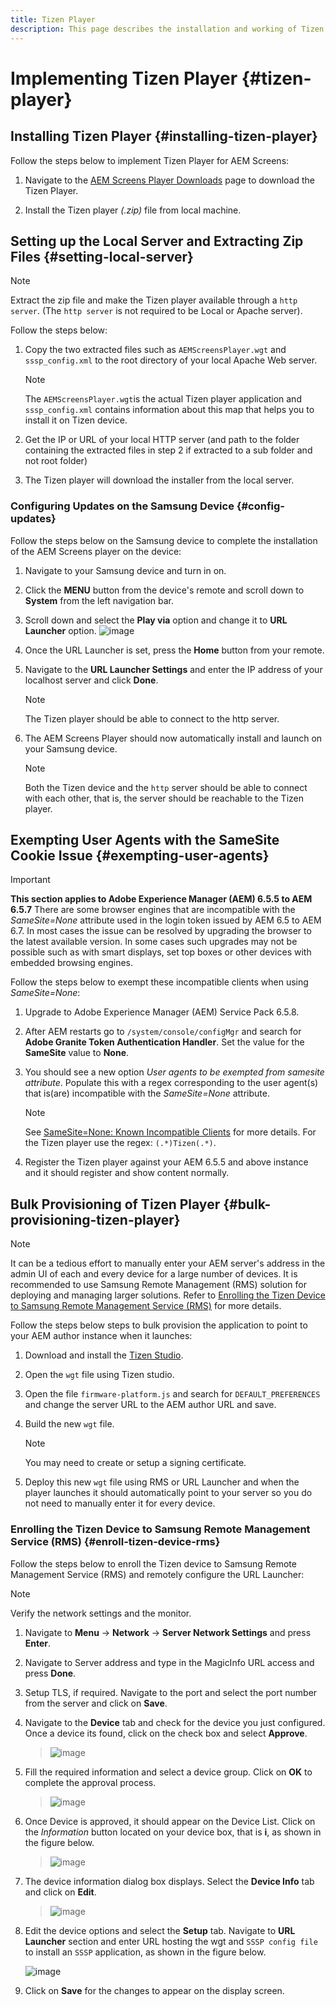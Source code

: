 ```yaml
---
title: Tizen Player
description: This page describes the installation and working of Tizen Player.
---
```


# Implementing Tizen Player {#tizen-player}

## Installing Tizen Player {#installing-tizen-player}

Follow the steps below to implement Tizen Player for AEM Screens:

1. Navigate to the [AEM Screens Player Downloads](https://download.macromedia.com/screens/) page to download the Tizen Player.

1. Install the Tizen player *(.zip)* file from local machine.

## Setting up the Local Server and Extracting Zip Files {#setting-local-server}

>[!NOTE]
> Extract the zip file and make the Tizen player available through a `http server`. (The `http server` is not required to be Local or Apache server).

Follow the steps below:

1. Copy the two extracted files such as `AEMScreensPlayer.wgt` and `sssp_config.xml` to the root directory of your local Apache Web server.

   >[!NOTE]
   >The `AEMScreensPlayer.wgt`is the actual Tizen player application and `sssp_config.xml` contains information about this map that helps you to install it on Tizen device.

1. Get the IP or URL of your local HTTP server (and path to the folder containing the extracted files in step 2 if extracted to a sub folder and not root folder)

1. The Tizen player will download the installer from the local server.

### Configuring Updates on the Samsung Device {#config-updates}

Follow the steps below on the Samsung device to complete the installation of the AEM Screens player on the device:

1. Navigate to your Samsung device and turn in on.

1. Click the **MENU** button from the device's remote and scroll down to **System** from the left navigation bar.

1. Scroll down and select the **Play via** option and change it to **URL Launcher** option.
   ![image](/help/user-guide/assets/tizen/rms-2.png)

1. Once the URL Launcher is set, press the **Home** button from your remote.

1. Navigate to the **URL Launcher Settings** and enter the IP address of your localhost server and click **Done**.
   >[!NOTE] 
   >The Tizen player should be able to connect to the http server.

1. The AEM Screens Player should now automatically install and launch on your Samsung device.

   >[!NOTE]
   >Both the Tizen device and the `http` server should be able to connect with each other, that is, the server should be reachable to the Tizen player.


## Exempting User Agents with the SameSite Cookie Issue {#exempting-user-agents}

>[!IMPORTANT]
>**This section applies to Adobe Experience Manager (AEM) 6.5.5 to AEM 6.5.7**
>There are some browser engines that are incompatible with the *SameSite=None* attribute used in the login token issued by AEM 6.5 to AEM 6.7. In most cases the issue can be resolved by upgrading the browser to the latest available version. In some cases such upgrades may not be possible such as with smart displays, set top boxes or other devices with embedded browsing engines. 

Follow the steps below to exempt these incompatible clients when using *SameSite=None*:

1. Upgrade to Adobe Experience Manager (AEM) Service Pack 6.5.8.

1. After AEM restarts go to `/system/console/configMgr` and search for **Adobe Granite Token Authentication Handler**. Set the value for the **SameSite** value to **None**.

1. You should see a new option *User agents to be exempted from samesite attribute*. Populate this with a regex corresponding to the user agent(s) that is(are) incompatible with the *SameSite=None* attribute.
   >[!NOTE]
   >See [SameSite=None: Known Incompatible Clients](https://www.chromium.org/updates/same-site/incompatible-clients) for more details. For the Tizen player use the regex: `(.*)Tizen(.*)`.

1. Register the Tizen player against your AEM 6.5.5 and above instance and it should register and show content normally.

## Bulk Provisioning of Tizen Player {#bulk-provisioning-tizen-player}

>[!NOTE]
>It can be a tedious effort to manually enter your AEM server's address in the admin UI of each and every device for a large number of devices. It is recommended to use Samsung Remote Management (RMS) solution for deploying and managing larger solutions. Refer to [Enrolling the Tizen Device to Samsung Remote Management Service (RMS)](#enroll-tizen-device-rm) for more details.

Follow the steps below steps to bulk provision the application to point to your AEM author instance when it launches:

1. Download and install the [Tizen Studio](https://developer.tizen.org/development/tizen-studio/download).
1. Open the `wgt` file using Tizen studio.
1. Open the file `firmware-platform.js` and search for `DEFAULT_PREFERENCES` and change the server URL to the AEM author URL and save.
1. Build the new `wgt` file.

   >[!NOTE]
   >You may need to create or setup a signing certificate.

1. Deploy this new `wgt` file using RMS or URL Launcher and when the player launches it should automatically point to your server so you do not need to manually enter it for every device.

### Enrolling the Tizen Device to Samsung Remote Management Service (RMS) {#enroll-tizen-device-rms}

Follow the steps below to enroll the Tizen device to Samsung Remote Management Service (RMS) and remotely configure the URL Launcher:

>[!NOTE]
>Verify the network settings and the monitor. 

1. Navigate to **Menu** -> **Network** -> **Server Network Settings** and press **Enter**.

1. Navigate to Server address and type in the MagicInfo URL access and press **Done**.

1. Setup TLS, if required. Navigate to the port and select the port number from the server and click on **Save**.

1. Navigate to the **Device** tab and check for the device you just configured. Once a device its found, click on the check box and select **Approve**.

   >![image](/help/user-guide/assets/tizen/rms-3.png)

1. Fill the required information and select a device group. Click on **OK** to complete the approval process.

   >![image](/help/user-guide/assets/tizen/rms-7.png)

1. Once Device is approved, it should appear on the Device List. Click on the *Information* button located on your device box, that is **i**, as shown in the figure below.

   >![image](/help/user-guide/assets/tizen/rms-6.png)

1. The device information dialog box displays. Select the **Device Info** tab and click on **Edit**.  

    >![image](/help/user-guide/assets/tizen/rms-5.png)

1. Edit the device options and select the **Setup** tab. Navigate to **URL Launcher** section and enter URL hosting the wgt and `SSSP config file` to install an `SSSP` application, as shown in the figure below.

   ![image](/help/user-guide/assets/tizen/rms-9.png)

1. Click on **Save** for the changes to appear on the display screen.

